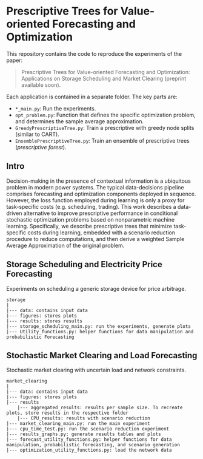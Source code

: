 # Prescriptive Trees for Value-oriented Forecasting and Optimization

This repository contains the code to reproduce the experiments of the paper:

> Prescriptive Trees for Value-oriented Forecasting and Optimization: Applications on Storage Scheduling and Market Clearing (preprint available soon).

 Each application is contained in a separate folder. The key parts are:

- `*_main.py`: Run the experiments.
- `opt_problem.py`: Function that defines the specific optimization problem, and determines the sample average approximation.
- `GreedyPrescriptiveTree.py`: Train a prescriptive with greedy node splits (similar to CART).
- `EnsemblePrescriptiveTree.py`: Train an ensemble of prescriptive trees (*prescriptive forest*).

## Intro

Decision-making in the presence of contextual information is a ubiquitous problem in modern power systems. The typical data-decisions pipeline comprises forecasting and optimization components deployed in sequence. However, the loss function employed during learning is only a proxy for task-specific costs (e.g. scheduling, trading). This work describes a data-driven alternative to improve prescriptive performance in conditional stochastic optimization problems based on nonparametric machine learning. Specifically, we describe prescriptive trees that minimize task-specific costs during learning, embedded with a scenario reduction procedure to reduce computations, and then derive a weighted Sample Average Approximation of the original problem.

## Storage Scheduling and Electricity Price Forecasting

Experiments on scheduling a generic storage device for price arbitrage.

```
storage
|
|--- data: contains input data
|--- figures: stores plots
|--- results: stores results
|--- storage_scheduling_main.py: run the experiments, generate plots
|--- Utility_functions.py: helper functions for data manipulation and probabilistic Forecasting
  ```

## Stochastic Market Clearing and Load Forecasting

Stochastic market clearing with uncertain load and network constraints.

```
market_clearing
|
|--- data: contains input data
|--- figures: stores plots
|--- results
    |--- aggregated_results: results per sample size. To recreate plots, store results in the respective folder
    |--- CPU_results: results with scenario reduction
|--- market_clearing_main.py: run the main experiment
|--- cpu_time_test.py: run the scenario reduction experiment
|--- results_graphs.py: generate results tables and plots
|--- forecast_utility_functions.py: helper functions for data manipulation, probabilistic forecasting, and scenario generation
|--- optimization_utility_functions.py: load the network data
  ```
